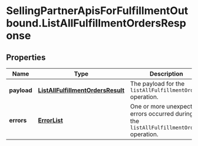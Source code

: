 # SellingPartnerApisForFulfillmentOutbound.ListAllFulfillmentOrdersResponse

## Properties
Name | Type | Description | Notes
------------ | ------------- | ------------- | -------------
**payload** | [**ListAllFulfillmentOrdersResult**](ListAllFulfillmentOrdersResult.md) | The payload for the `listAllFulfillmentOrders` operation. | [optional] 
**errors** | [**ErrorList**](ErrorList.md) | One or more unexpected errors occurred during the `listAllFulfillmentOrders` operation. | [optional] 


